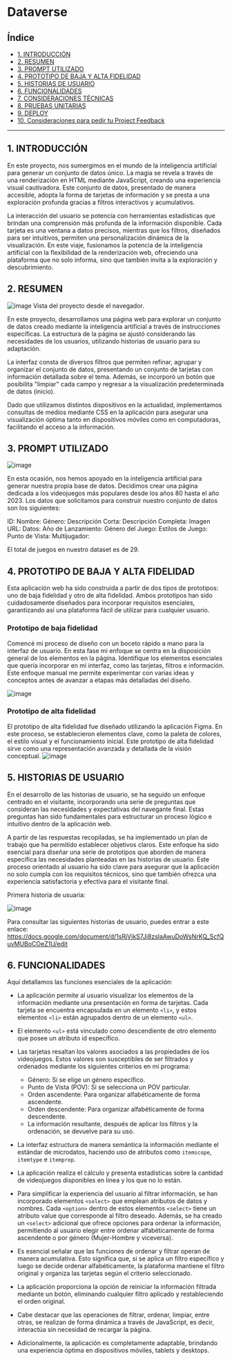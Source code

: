 # Dataverse

## Índice

* [1. INTRODUCCIÓN](#1-introducción)
* [2. RESUMEN](#2-resumen)
* [3. PROMPT UTILIZADO](#3-prompt-utilizado)
* [4. PROTOTIPO DE BAJA Y ALTA FIDELIDAD](#4-prototipo-de-baja-y-alta-fidelidad)
* [5. HISTORIAS DE USUARIO](#5-historias-de-usuario)
* [6. FUNCIONALIDADES](#6-funcionalidades)
* [7. CONSIDERACIONES TÉCNICAS](#7-consideraciones-técnicas)
* [8. PRUEBAS UNITARIAS](#8-pruebas-unitarias)
* [9. DEPLOY](#9-deploy)
* [10. Consideraciones para pedir tu Project Feedback](#10-consideraciones-para-pedir-tu-project-feedback)

***

## 1. INTRODUCCIÓN 

En este proyecto, nos sumergimos en el mundo de la inteligencia artificial para generar un conjunto de datos único. La magia se revela a través de una renderización en HTML mediante JavaScript, creando una experiencia visual cautivadora. Este conjunto de datos,
presentado de manera accesible, adopta la forma de tarjetas de información y se presta a una exploración profunda gracias a filtros interactivos y acumulativos.

La interacción del usuario se potencia con herramientas estadísticas que brindan una comprensión más profunda de la información disponible. Cada tarjeta es una ventana a datos precisos, mientras que los filtros, diseñados para ser intuitivos, permiten una
personalización dinámica de la visualización. En este viaje, fusionamos la potencia de la inteligencia artificial con la flexibilidad de la renderización web, ofreciendo una plataforma que no solo informa, sino que también invita a la exploración y
descubrimiento. 

## 2. RESUMEN

![image](https://github.com/Benb0x/DEV012-dataverse/assets/144946997/f0dfce1d-294f-44bd-9006-c5f3cece85a4)
Vista del proyecto desde el navegador.

En este proyecto, desarrollamos una página web para explorar un conjunto de datos creado mediante la inteligencia artificial a través de instrucciones específicas. La estructura de la página se ajustó considerando las necesidades de los usuarios, utilizando
historias de usuario para su adaptación.

La interfaz consta de diversos filtros que permiten refinar, agrupar y organizar el conjunto de datos, presentando un conjunto de tarjetas con información detallada sobre el tema. Además, se incorporó un botón que posibilita "limpiar" cada campo y regresar a la
visualización predeterminada de datos (inicio).

Dado que utilizamos distintos dispositivos en la actualidad, implementamos consultas de medios mediante CSS en la aplicación para asegurar una visualización óptima tanto en dispositivos móviles como en computadoras, facilitando el acceso a la información.



## 3. PROMPT UTILIZADO

![image](https://github.com/Benb0x/DEV012-dataverse/assets/144946997/6cf337a7-f94c-4828-9395-024dcf9c75cd)


En esta ocasión, nos hemos apoyado en la inteligencia artificial para generar nuestra propia base de datos. Decidimos crear una página dedicada a los videojuegos más populares desde los años 80 hasta el año 2023. Los datos que solicitamos para construir nuestro
conjunto de datos son los siguientes:

ID:
Nombre:
Género:
Descripción Corta:
Descripción Completa:
Imagen URL:
Datos:
Año de Lanzamiento:
Género del Juego:
Estilos de Juego:
Punto de Vista:
Multijugador:

El total de juegos en nuestro dataset es de 29.

## 4. PROTOTIPO DE BAJA Y ALTA FIDELIDAD

Esta aplicación web ha sido construida a partir de dos tipos de prototipos: uno de baja fidelidad y otro de alta fidelidad. Ambos prototipos han sido cuidadosamente diseñados para incorporar requisitos esenciales, garantizando así una plataforma fácil de utilizar
para cualquier usuario.

### Prototipo de baja fidelidad


Comencé mi proceso de diseño con un boceto rápido a mano para la interfaz de usuario. En esta fase mi enfoque se centra en la disposición general de los elementos en la página. Identifique los elementos esenciales que quería incorporar en mi interfaz, como las
tarjetas, filtros e información. Este enfoque manual me permite experimentar con varias ideas y conceptos antes de avanzar a etapas más detalladas del diseño.

![image](https://github.com/Benb0x/DEV012-dataverse/assets/144946997/03bbb805-9bc9-415c-ba06-6da357ce5586)


### Prototipo de alta fidelidad


El prototipo de alta fidelidad fue diseñado utilizando la aplicación Figma. En este proceso, se establecieron elementos clave, como la paleta de colores, el estilo visual y el funcionamiento inicial. Este prototipo de alta fidelidad sirve como una representación avanzada y detallada de la visión conceptual.
![image](https://github.com/Benb0x/DEV012-dataverse/assets/144946997/a65ad088-1bb8-422c-b7d4-ea0e371ac514)


## 5. HISTORIAS DE USUARIO

En el desarrollo de las historias de usuario, se ha seguido un enfoque centrado en el visitante, incorporando una serie de preguntas que consideran las necesidades y expectativas del navegante final. Estas preguntas han sido fundamentales para estructurar un
proceso lógico e intuitivo dentro de la aplicación web.

A partir de las respuestas recopiladas, se ha implementado un plan de trabajo que ha permitido establecer objetivos claros. Este enfoque ha sido esencial para diseñar una serie de prototipos que aborden de manera específica las necesidades planteadas en las
historias de usuario. Este proceso orientado al usuario ha sido clave para asegurar que la aplicación no solo cumpla con los requisitos técnicos, sino que también ofrezca una experiencia satisfactoria y efectiva para el visitante final.

Primera historia de usuaria:

![image](https://github.com/Benb0x/DEV012-dataverse/assets/144946997/c311f37e-f499-43a3-b875-5d7c8053f55f)


Para consultar las siguientes historias de usuario, puedes entrar a este enlace: https://docs.google.com/document/d/1sRjVjkS7Ji8zslaAwuDoWsNrKQ_ScfQuvMUBoCOeZ1U/edit

## 6. FUNCIONALIDADES

Aquí detallamos las funciones esenciales de la aplicación:


* La aplicación permite al usuario visualizar los elementos de la información mediante una presentación en forma de tarjetas. Cada tarjeta se encuentra encapsulada en un elemento `<li>`, y estos elementos `<li>` están agrupados dentro de un elemento `<ul>`.

* El elemento `<ul>` está vinculado como descendiente de otro elemento que posee un atributo id específico.

* Las tarjetas resaltan los valores asociados a las propiedades de los videojuegos. Estos valores son susceptibles de ser filtrados y ordenados mediante los siguientes criterios en mi programa:

   * Género: Si se elige un género específico.
   * Punto de Vista (POV): Si se selecciona un POV particular.
   * Orden ascendente: Para organizar alfabéticamente de forma ascendente.
   * Orden descendente: Para organizar alfabéticamente de forma descendente.
   * La información resultante, después de aplicar los filtros y la ordenación, se devuelve para su uso.

* La interfaz estructura de manera semántica la información mediante el estándar de microdatos, haciendo uso de atributos como `itemscope`, `itemtype` e `itemprop`.

* La aplicación realiza el cálculo y presenta estadísticas sobre la cantidad de videojuegos disponibles en línea y los que no lo están.

* Para simplificar la experiencia del usuario al filtrar información, se han incorporado elementos `<select>` que emplean atributos de datos y nombres. Cada `<option>` dentro de estos elementos `<select>` tiene un atributo value que corresponde al filtro deseado.
Además, se ha creado un `<select>` adicional que ofrece opciones para ordenar la información, permitiendo al usuario elegir entre ordenar alfabéticamente de forma ascendente o por género (Mujer-Hombre y viceversa).

* Es esencial señalar que las funciones de ordenar y filtrar operan de manera acumulativa. Esto significa que, si se aplica un filtro específico y luego se decide ordenar alfabéticamente, la plataforma mantiene el filtro original y organiza las tarjetas según el
criterio seleccionado.

* La aplicación proporciona la opción de reiniciar la información filtrada mediante un botón, eliminando cualquier filtro aplicado y restableciendo el orden original.

* Cabe destacar que las operaciones de filtrar, ordenar, limpiar, entre otras, se realizan de forma dinámica a través de JavaScript, es decir, interactúa sin necesidad de recargar la página.

* Adicionalmente, la aplicación es completamente adaptable, brindando una experiencia óptima en dispositivos móviles, tablets y desktops.


